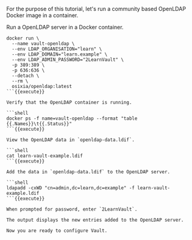 For the purpose of this tutorial, let's run a community based OpenLDAP Docker image in a container.

Run a OpenLDAP server in a Docker container.

```shell
docker run \
  --name vault-openldap \
  --env LDAP_ORGANISATION="learn" \
  --env LDAP_DOMAIN="learn.example" \
  --env LDAP_ADMIN_PASSWORD="2LearnVault" \
  -p 389:389 \
  -p 636:636 \
  --detach \
  --rm \
  osixia/openldap:latest
```{{execute}}

Verify that the OpenLDAP container is running.

```shell
docker ps -f name=vault-openldap --format "table {{.Names}}\t{{.Status}}"
```{{execute}}

View the OpenLDAP data in `openldap-data.ldif`.

```shell
cat learn-vault-example.ldif
```{{execute}}

Add the data in `openldap-data.ldif` to the OpenLDAP server.

```shell
ldapadd -cxWD "cn=admin,dc=learn,dc=example" -f learn-vault-example.ldif
```{{execute}}

When prompted for password, enter `2LearnVault`.

The output displays the new entries added to the OpenLDAP server.

Now you are ready to configure Vault.
